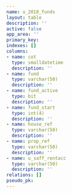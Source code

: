 ```yaml
---
name: u_2018_funds
layout: table
description: ''
active: false
app_area: ''
primary_key: 
indexes: []
columns:
- name: cot
  type: smalldatetime
  description: ''
- name: fund
  type: varchar(50)
  description: ''
- name: fund_active
  type: bit
  description: ''
- name: fund_start
  type: int(4)
  description: ''
- name: house_ref
  type: varchar(50)
  description: ''
- name: prop_ref
  type: varchar(50)
  description: ''
- name: u_saff_rentacc
  type: varchar(50)
  description: ''
relations: []
pseudo_pk: 
---
```


